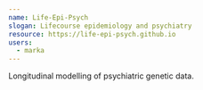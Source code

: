 ```yaml
---
name: Life-Epi-Psych
slogan: Lifecourse epidemiology and psychiatry 
resource: https://life-epi-psych.github.io
users: 
  - marka
---
```


Longitudinal modelling of psychiatric genetic data.